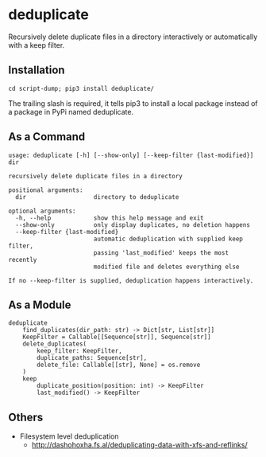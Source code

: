 # deduplicate

Recursively delete duplicate files in a directory interactively or
automatically with a keep filter.

## Installation

```
cd script-dump; pip3 install deduplicate/
```

The trailing slash is required, it tells pip3 to install a local package instead of a package in PyPi named deduplicate.

## As a Command

```
usage: deduplicate [-h] [--show-only] [--keep-filter {last-modified}] dir

recursively delete duplicate files in a directory

positional arguments:
  dir                   directory to deduplicate

optional arguments:
  -h, --help            show this help message and exit
  --show-only           only display duplicates, no deletion happens
  --keep-filter {last-modified}
                        automatic deduplication with supplied keep filter,
                        passing 'last_modified' keeps the most recently
                        modified file and deletes everything else

If no --keep-filter is supplied, deduplication happens interactively.
```

## As a Module

```
deduplicate
    find_duplicates(dir_path: str) -> Dict[str, List[str]]
    KeepFilter = Callable[[Sequence[str]], Sequence[str]]
    delete_duplicates(
        keep_filter: KeepFilter,
        duplicate_paths: Sequence[str],
        delete_file: Callable[[str], None] = os.remove
    )
    keep
        duplicate_position(position: int) -> KeepFilter
        last_modified() -> KeepFilter
```

## Others

-   Filesystem level deduplication
    -   http://dashohoxha.fs.al/deduplicating-data-with-xfs-and-reflinks/
